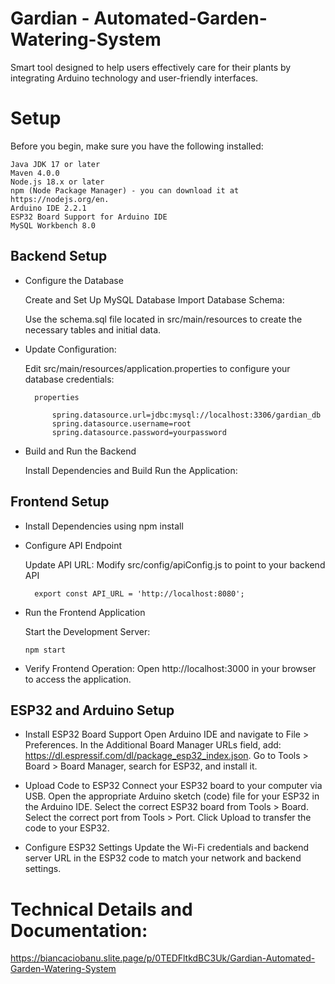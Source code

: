 # Gardian - Automated-Garden-Watering-System
Smart tool designed to help users effectively care for their plants by integrating Arduino technology and user-friendly interfaces.

# Setup 

Before you begin, make sure you have the following installed:

    Java JDK 17 or later
    Maven 4.0.0
    Node.js 18.x or later
    npm (Node Package Manager) - you can download it at https://nodejs.org/en.
    Arduino IDE 2.2.1
    ESP32 Board Support for Arduino IDE
    MySQL Workbench 8.0

## Backend Setup

  - Configure the Database

    Create and Set Up MySQL Database
    Import Database Schema:

       Use the schema.sql file located in src/main/resources to create the necessary tables and initial data.

  - Update Configuration:

    Edit src/main/resources/application.properties to configure your database credentials:

          properties
          
              spring.datasource.url=jdbc:mysql://localhost:3306/gardian_db
              spring.datasource.username=root
              spring.datasource.password=yourpassword

  - Build and Run the Backend

    Install Dependencies and Build
    Run the Application:

## Frontend Setup

  - Install Dependencies using npm install 

  - Configure API Endpoint

     Update API URL:
         Modify src/config/apiConfig.js to point to your backend API

          export const API_URL = 'http://localhost:8080';

  - Run the Frontend Application

      Start the Development Server:

        npm start

  - Verify Frontend Operation:
            Open http://localhost:3000 in your browser to access the application.

## ESP32 and Arduino Setup

   - Install ESP32 Board Support
        Open Arduino IDE and navigate to File > Preferences.
        In the Additional Board Manager URLs field, add: https://dl.espressif.com/dl/package_esp32_index.json.
        Go to Tools > Board > Board Manager, search for ESP32, and install it.

   - Upload Code to ESP32
        Connect your ESP32 board to your computer via USB.
        Open the appropriate Arduino sketch (code) file for your ESP32 in the Arduino IDE.
        Select the correct ESP32 board from Tools > Board.
        Select the correct port from Tools > Port.
        Click Upload to transfer the code to your ESP32.

   - Configure ESP32 Settings
        Update the Wi-Fi credentials and backend server URL in the ESP32 code to match your network and backend settings.

# Technical Details and Documentation:

https://biancaciobanu.slite.page/p/0TEDFltkdBC3Uk/Gardian-Automated-Garden-Watering-System




